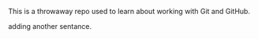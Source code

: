 This is a throwaway repo used to learn about working with Git and GitHub.





adding another sentance. 
